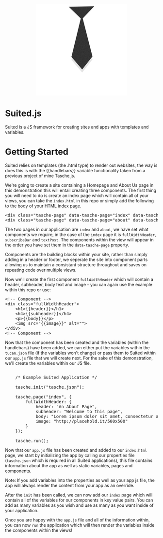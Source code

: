 <p align="center">
	<img src="img/logo.png" alt="">
</p>

# Suited.js
Suited is a JS framework for creating sites and apps with templates and variables.

# Getting Started
Suited relies on templates (the .html type) to render out websites, the way is does this is with the {{handlebars}} 
variable functionality taken from a previous project of mine Tasche.js. 

We're going to create a site containing a Homepage and About Us page in this demonstration this will entail creating three components. The first thing you will need to do is create an index page which will contain all of your views, you can take the <code>index.html</code> in this repo or simply add the following to the body of your HTML index page.

<pre>
&lt;div class=&quot;tasche-page&quot; data-tasche-page=&quot;index&quot; data-tasche-require=&quot;fullWidthHeader, subscribeBar, textPost&quot;&gt;&lt;/div&gt;
&lt;div class=&quot;tasche-page&quot; data-tasche-page=&quot;about&quot; data-tasche-require=&quot;fullWidthHeader, textPost&quot;&gt;&lt;/div&gt;
</pre>

The two pages in our application are `index` and `about`, we have set what components we require, in the case of the `index` page
it is `fullWidthHeader`, `subscribeBar` and `textPost`. The components within the view will appear in the order you have set them in the
`data-tasche-page` property. 

Components are the building blocks within your site, rather than simply adding in a header or footer, we seperate the site into component parts allowing us to maintain a consistant structure throughout and saves on repeating code over multiple views.

Now we'll create the first component `fullWidthHeader` which will contain a header, subheader, body text and image - you can again use the 
example within this repo or use: 

<pre>
&lt;!-- Component --&gt;
&lt;div class=&quot;fullWidthHeader&quot;&gt;
	&lt;h1&gt;{{header}}&lt;/h1&gt;
	&lt;h4&gt;{{subheader}}&lt;/h4&gt;
	&lt;p&gt;{{body}}&lt;/p&gt;
	&lt;img src=&quot;{{image}}&quot; alt=&quot;&quot;&gt;
&lt;/div&gt;
&lt;!-- Component --&gt;
</pre>

Now that the component has been created and the variables (within the handlebars) have been added, we can either put the variables within
the `tucan.json` file (if the variables won't change) or pass them to Suited within our `app.js` file that we will create next. For the sake
of this demonstration, we'll create the variables within our JS file.

<pre>
	
	/* Example Suited Application */

	tasche.init("tasche.json");

	tasche.page("index", {
		fullWidthHeader: {
			header: "An About Page",
			subheader: "Welcome to this page",
			body: "Lorem ipsum dolor sit amet, consectetur adipisicing elit sint quasi explicabo!",
			image: "http://placehold.it/500x500"
		}
	});

	tasche.run();
</pre>

Now that our `app.js` file has been created and added to our `index.html` page, we start by initializing the app by calling our properties file (`tasche.json` which is required in all Suited applications), this file contains information about the app as well as static variables, pages and components.

<note>Note: If you add variables into the properties as well as your app js file, the app will always render the content from your app as an override.</note>
	
After the `init` has been called, we can now add our `index` page which will contain all of the variables for our components in key value pairs. You can add as many variables as you wish and use as many as you want inside of your application.
	
Once you are happy with the `app.js` file and all of the information within, you can now `run` the application which will then render the variables inside the components within the views!
